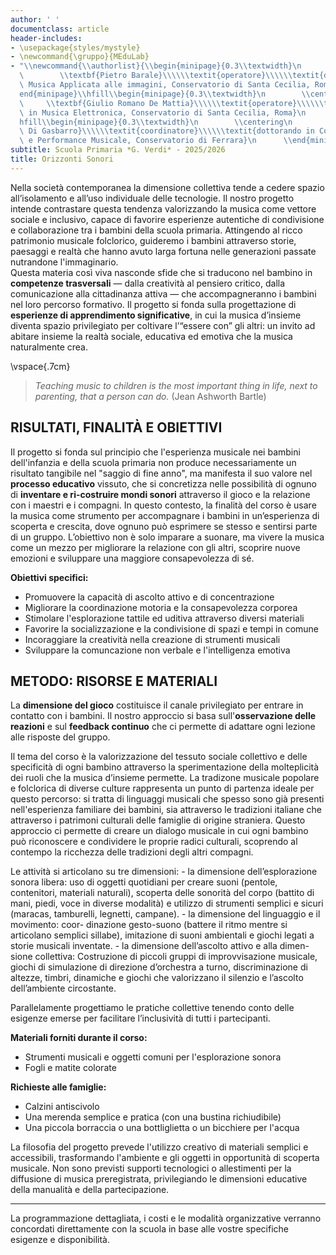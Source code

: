 ```yaml
---
author: ' '
documentclass: article
header-includes:
- \usepackage{styles/mystyle}
- \newcommand{\gruppo}{MEduLab}
- "\\newcommand{\\authorlist}{\\begin{minipage}{0.3\\textwidth}\n        \\centering\n\
  \        \\textbf{Pietro Barale}\\\\\\textit{operatore}\\\\\\textit{diplomato in\
  \ Musica Applicata alle immagini, Conservatorio di Santa Cecilia, Roma}\n      \\\
  end{minipage}\\hfill\\begin{minipage}{0.3\\textwidth}\n        \\centering\n   \
  \     \\textbf{Giulio Romano De Mattia}\\\\\\textit{operatore}\\\\\\textit{ diplomato\
  \ in Musica Elettronica, Conservatorio di Santa Cecilia, Roma}\n      \\end{minipage}\\\
  hfill\\begin{minipage}{0.3\\textwidth}\n        \\centering\n        \\textbf{Marco\
  \ Di Gasbarro}\\\\\\textit{coordinatore}\\\\\\textit{dottorando in Composizione\
  \ e Performance Musicale, Conservatorio di Ferrara}\n      \\end{minipage}}"
subtitle: Scuola Primaria *G. Verdi* - 2025/2026
title: Orizzonti Sonori
---
```


Nella società contemporanea la dimensione collettiva tende a cedere spazio all’isolamento e all’uso individuale delle tecnologie. Il nostro progetto intende contrastare questa tendenza valorizzando la musica come vettore sociale e inclusivo, capace di favorire esperienze autentiche di condivisione e collaborazione tra i bambini della scuola primaria.
Attingendo al ricco patrimonio musicale folclorico, guideremo i bambini attraverso storie, paesaggi e realtà che hanno avuto larga fortuna nelle generazioni passate nutrandone l'immaginario.    
Questa materia così viva nasconde sfide che si traducono nel bambino in **competenze trasversali** — dalla creatività al pensiero critico, dalla comunicazione alla cittadinanza attiva — che accompagneranno i bambini nel loro percorso formativo.
Il progetto si fonda sulla progettazione di **esperienze di apprendimento significative**, in cui la musica d’insieme diventa spazio privilegiato per coltivare l’“essere con” gli altri: un invito ad abitare insieme la realtà sociale, educativa ed emotiva che la musica naturalmente crea.

\vspace{.7cm}

>*Teaching music to children is the most important thing in life, next to parenting, that a person can do.* (Jean Ashworth Bartle)

<!-- **Maestri:** 

- **Pietro Barale** - diplomato in Musica Applicata alle immagini, Conservatorio di Santa Cecilia, Roma

- **Giulio Romano De Mattia** -  diplomato in Musica Elettronica, Conservatorio di Santa Cecilia, Roma

- **Marco Di Gasbarro** - dottorando in Composizione e Performance Musicale, Conservatorio di Ferrara


-->


## RISULTATI, FINALITÀ E OBIETTIVI

Il progetto si fonda sul principio che l'esperienza musicale nei bambini dell'infanzia e della scuola primaria non produce necessariamente un risultato tangibile nel "saggio di fine anno", ma manifesta il suo valore nel **processo educativo** vissuto, che si concretizza nelle possibilità di ognuno di **inventare e ri-costruire mondi sonori** attraverso il gioco e la relazione con i maestri e i compagni.
In questo contesto, la finalità del corso è usare la musica come strumento per accompagnare i bambini in un’esperienza di scoperta e crescita, dove ognuno può esprimere se stesso e sentirsi parte di un gruppo. L’obiettivo non è solo imparare a suonare, ma vivere la musica come un mezzo per migliorare la relazione con gli altri, scoprire nuove emozioni e sviluppare una maggiore consapevolezza di sé.

**Obiettivi specifici:**
  - Promuovere la capacità di ascolto attivo e di concentrazione
  - Migliorare la coordinazione motoria e la consapevolezza corporea
  - Stimolare l'esplorazione tattile ed uditiva attraverso diversi materiali  
  - Favorire la socializzazione e la condivisione di spazi e tempi in comune  
  - Incoraggiare la creatività nella creazione di strumenti musicali
  - Sviluppare la comuncazione non verbale e l'intelligenza emotiva 


## METODO: RISORSE E MATERIALI

La **dimensione del gioco** costituisce il canale privilegiato per entrare in contatto con i bambini. Il nostro approccio si basa sull'**osservazione delle reazioni** e sul **feedback continuo** che ci permette di adattare ogni lezione alle risposte del gruppo.

Il tema del corso è la valorizzazione del tessuto sociale collettivo e delle specificità di ogni bambino attraverso la sperimentazione della molteplicità dei ruoli che la musica d’insieme permette. La tradizone musicale popolare e folclorica di diverse culture rappresenta un punto di partenza ideale per questo percorso: si tratta di linguaggi musicali che spesso sono già presenti nell'esperienza familiare dei bambini, sia attraverso le tradizioni italiane che attraverso i patrimoni culturali delle famiglie di origine straniera. Questo approccio ci permette di creare un dialogo musicale in cui ogni bambino può riconoscere e condividere le proprie radici culturali, scoprendo al contempo la ricchezza delle tradizioni degli altri compagni.

Le attività si articolano su tre dimensioni: - la dimensione dell’esplorazione sonora libera: uso di oggetti quotidiani per creare suoni (pentole, contenitori, materiali naturali), scoperta delle sonorità del corpo (battito di mani, piedi, voce in diverse modalità) e utilizzo di strumenti semplici e sicuri (maracas, tamburelli, legnetti, campane). - la dimensione del linguaggio e il movimento: coor- dinazione gesto-suono (battere il ritmo mentre si articolano semplici sillabe), imitazione di suoni ambientali e giochi legati a storie musicali inventate. - la dimensione dell’ascolto attivo e alla dimen- sione collettiva: Costruzione di piccoli gruppi di improvvisazione musicale, giochi di simulazione di direzione d’orchestra a turno, discriminazione di altezze, timbri, dinamiche e giochi che valorizzano il silenzio e l’ascolto dell’ambiente circostante.

Parallelamente progettiamo le pratiche collettive tenendo conto delle esigenze emerse per facilitare l’inclusività di tutti i partecipanti.

**Materiali forniti durante il corso:**  
- Strumenti musicali e oggetti comuni per l'esplorazione sonora  
- Fogli e matite colorate  

**Richieste alle famiglie:**  
- Calzini antiscivolo  
- Una merenda semplice e pratica (con una bustina richiudibile)  
- Una piccola borraccia o una bottliglietta o un bicchiere per l'acqua  

La filosofia del progetto prevede l'utilizzo creativo di materiali semplici e accessibili, trasformando l'ambiente e gli oggetti in opportunità di scoperta musicale. Non sono previsti supporti tecnologici o allestimenti per la diffusione di musica preregistrata, privilegiando le dimensioni educative della manualità e della partecipazione.





---

La programmazione dettagliata, i costi e le modalità organizzative verranno concordati direttamente con la scuola in base alle vostre specifiche esigenze e disponibilità.



